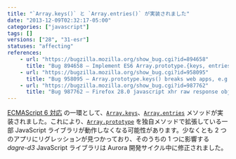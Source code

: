 ```yaml
---
title: "`Array.keys()` と `Array.entries()` が実装されました"
date: "2013-12-09T02:32:17-05:00"
categories: ["javascript"]
tags: []
versions: ["28", "31-esr"]
statuses: "affecting"
references:
    - url: "https://bugzilla.mozilla.org/show_bug.cgi?id=894658"
      title: "Bug 894658 – Implement ES6 Array.prototype.{keys, entries}"
    - url: "https://bugzilla.mozilla.org/show_bug.cgi?id=958095"
      title: "Bug 958095 – Array.prototype.keys() breaks web apps, e.g. dagre-d3"
    - url: "https://bugzilla.mozilla.org/show_bug.cgi?id=987762"
      title: "Bug 987762 – Firefox 28.0 javascript xhr raw response object (from json API) has a property \'entries\' which is a [native code] function"
---
```

[ECMAScript 6 対応](https://developer.mozilla.org/docs/Web/JavaScript/ECMAScript_6_support_in_Mozilla) の一環として、[`Array.keys`](https://developer.mozilla.org/docs/Web/JavaScript/Reference/Global_Objects/Array/keys)、[`Array.entries`](https://developer.mozilla.org/docs/Web/JavaScript/Reference/Global_Objects/Array/entries) メソッドが実装されました。これにより、[`Array.prototype`](https://developer.mozilla.org/docs/Web/JavaScript/Reference/Global_Objects/Array/prototype) を独自メソッドで拡張している一部 JavaScript ライブラリが動作しなくなる可能性があります。少なくとも 2 つのアプリにリグレッションが見つかっており、そのうちの 1 つに影響する *dagre-d3* JavaScript ライブラリは Aurora 開発サイクル中に修正されました。
